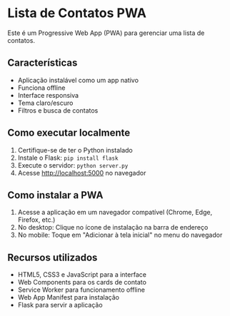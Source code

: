 # Lista de Contatos PWA

Este é um Progressive Web App (PWA) para gerenciar uma lista de contatos.

## Características

- Aplicação instalável como um app nativo
- Funciona offline
- Interface responsiva
- Tema claro/escuro
- Filtros e busca de contatos

## Como executar localmente

1. Certifique-se de ter o Python instalado
2. Instale o Flask: `pip install flask`
3. Execute o servidor: `python server.py`
4. Acesse <http://localhost:5000> no navegador

## Como instalar a PWA

1. Acesse a aplicação em um navegador compatível (Chrome, Edge, Firefox, etc.)
2. No desktop: Clique no ícone de instalação na barra de endereço
3. No mobile: Toque em "Adicionar à tela inicial" no menu do navegador

## Recursos utilizados

- HTML5, CSS3 e JavaScript para a interface
- Web Components para os cards de contato
- Service Worker para funcionamento offline
- Web App Manifest para instalação
- Flask para servir a aplicação
